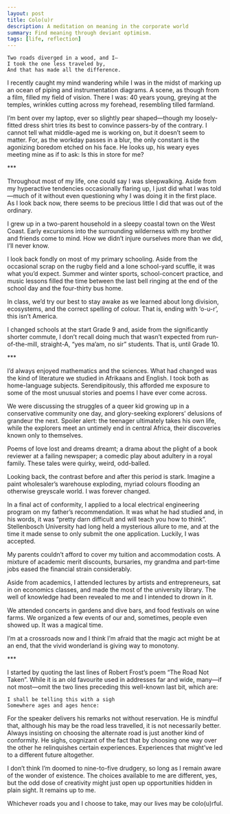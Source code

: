 ```yaml
---
layout: post
title: Colo(u)r
description: A meditation on meaning in the corporate world
summary: Find meaning through deviant optimism.
tags: [life, reflection]
---
```

    Two roads diverged in a wood, and I—
    I took the one less traveled by,
    And that has made all the difference.

I recently caught my mind wandering while I was in the midst of marking up an 
ocean of piping and instrumentation diagrams. 
A scene, as though from a film, filled my field of vision. 
There I was: 40 years young, greying at the temples, wrinkles cutting across my 
forehead, resembling tilled farmland.

I’m bent over my laptop, ever so slightly pear shaped—though my loosely-fitted 
dress shirt tries its best to convince passers-by of the contrary. 
I cannot tell what middle-aged me is working on, but it doesn’t seem to matter. 
For, as the workday passes in a blur, the only constant is the agonizing boredom
etched on his face. 
He looks up, his weary eyes meeting mine as if to ask: Is this in store for me?

\*\*\*

Throughout most of my life, one could say I was sleepwalking. 
Aside from my hyperactive tendencies occasionally flaring up, I just did what I 
was told—much of it without even questioning why I was doing it in the first 
place. 
As I look back now, there seems to be precious little I did that was out of the 
ordinary.

I grew up in a two-parent household in a sleepy coastal town on the West Coast. 
Early excursions into the surrounding wilderness with my brother and friends 
come to mind. 
How we didn’t injure ourselves more than we did, I’ll never know.

I look back fondly on most of my primary schooling. 
Aside from the occasional scrap on the rugby field and a lone school-yard 
scuffle, it was what you’d expect. 
Summer and winter sports, school-concert practice, and music lessons filled the 
time between the last bell ringing at the end of the school day and the 
four-thirty bus home.

In class, we’d try our best to stay awake as we learned about long division, 
ecosystems, and the correct spelling of colour. 
That is, ending with ‘o-u-r’, this isn’t America.

I changed schools at the start Grade 9 and, aside from the significantly shorter 
commute, I don’t recall doing much that wasn’t expected from run-of-the-mill, 
straight-A, “yes ma’am, no sir” students. 
That is, until Grade 10.

\*\*\*

I’d always enjoyed mathematics and the sciences. 
What had changed was the kind of literature we studied in Afrikaans and English.
I took both as home-language subjects. 
Serendipitously, this afforded me exposure to some of the most unusual stories 
and poems I have ever come across.

We were discussing the struggles of a queer kid growing up in a conservative 
community one day, and glory-seeking explorers’ delusions of grandeur the next.
Spoiler alert: the teenager ultimately takes his own life, while the explorers 
meet an untimely end in central Africa, their discoveries known only to 
themselves.

Poems of love lost and dreams dreamt; a drama about the plight of a book 
reviewer at a failing newspaper; a comedic play about adultery in a royal 
family. 
These tales were quirky, weird, odd-balled.

Looking back, the contrast before and after this period is stark. 
Imagine a paint wholesaler’s warehouse exploding, myriad colours flooding
an otherwise greyscale world. 
I was forever changed.

In a final act of conformity, I applied to a local electrical engineering 
program on my father’s recommendation. It was what he had studied and, in his 
words, it was “pretty darn difficult and will teach you how to think”. 
Stellenbosch University had long held a mysterious allure to me, and at the time
it made sense to only submit the one application. 
Luckily, I was accepted.

My parents couldn’t afford to cover my tuition and accommodation costs. A 
mixture of academic merit discounts, bursaries, my grandma and part-time jobs 
eased the financial strain considerably.

Aside from academics, I attended lectures by artists and entrepreneurs, sat in 
on economics classes, and made the most of the university library. The well of 
knowledge had been revealed to me and I intended to drown in it.

We attended concerts in gardens and dive bars, and food festivals on wine farms.
We organized a few events of our and, sometimes, people even showed up. 
It was a magical time.

I’m at a crossroads now and I think I’m afraid that the magic act might be at an
end, that the vivid wonderland is giving way to monotony.

\*\*\*

I started by quoting the last lines of Robert Frost’s poem “The Road Not Taken”.
 While it is an old favourite used in addresses far and wide, many—if not 
 most—omit the two lines preceding this well-known last bit, which are:

    I shall be telling this with a sigh
    Somewhere ages and ages hence:

For the speaker delivers his remarks not without reservation. He is mindful 
that, although his may be the road less travelled, it is not necessarily better. 
Always insisting on choosing the alternate road is just another kind of 
conformity. He sighs, cognizant of the fact that by choosing one way over the 
other he relinquishes certain experiences. Experiences that might’ve led to a 
different future altogether.

I don’t think I’m doomed to nine-to-five drudgery, so long as I remain aware of 
the wonder of existence. The choices available to me are different, yes, but the 
odd dose of creativity might just open up opportunities hidden in plain sight. 
It remains up to me.

Whichever roads you and I choose to take, may our lives may be colo(u)rful.
